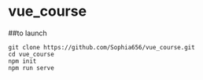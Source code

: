 # vue_course
##to launch

    git clone https://github.com/Sophia656/vue_course.git
    cd vue_course
    npm init
    npm run serve
